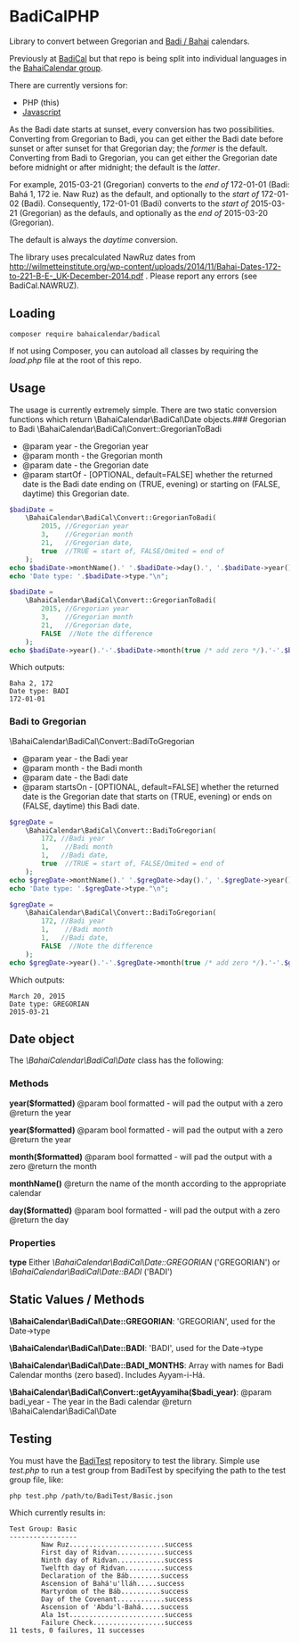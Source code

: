 # BadiCalPHP
Library to convert between Gregorian and [Badi / Bahai](https://en.wikipedia.org/wiki/Bah%C3%A1%27%C3%AD_calendar) calendars.

Previously at [BadiCal](https://github.com/dmcblue/BadiCal) but that repo is being split into individual languages in the [BahaiCalendar group](https://github.com/BahaiCalendar).

There are currently versions for:
+ PHP (this)
+ [Javascript](https://github.com/BahaiCalendar/BadiCalJS)

As the Badi date starts at sunset, every conversion has two possibilities.  Converting from Gregorian to Badi, you can get either the Badi date before sunset or after sunset for that Gregorian day; the *former* is the default.  Converting from Badi to Gregorian, you can get either the Gregorian date before midnight or after midnight; the default is the *latter*.

For example, 2015-03-21 (Gregorian) converts to the *end of* 172-01-01 (Badi: Bahá 1, 172 ie. Naw Ruz) as the default, and optionally to the *start of* 172-01-02 (Badi).
Consequently, 172-01-01 (Badi) converts to the *start of* 2015-03-21 (Gregorian) as the defauls, and optionally as the *end of* 2015-03-20 (Gregorian).

The default is always the *daytime* conversion.

The library uses precalculated NawRuz dates from http://wilmetteinstitute.org/wp-content/uploads/2014/11/Bahai-Dates-172-to-221-B-E-_UK-December-2014.pdf .  Please report any errors (see BadiCal.NAWRUZ).

## Loading

```
composer require bahaicalendar/badical
```

If not using Composer, you can autoload all classes by requiring the *load.php* file at the root of this repo.

## Usage

The usage is currently extremely simple.  There are two static conversion functions which return \BahaiCalendar\BadiCal\Date objects.### Gregorian to Badi
\BahaiCalendar\BadiCal\Convert::GregorianToBadi
+ @param year  - the Gregorian year
+ @param month - the Gregorian month
+ @param date  - the Gregorian date
+ @param startOf - [OPTIONAL, default=FALSE] whether the returned date is the Badi date ending on (TRUE, evening) or starting on (FALSE, daytime) this Gregorian date.

```php
$badiDate = 
	\BahaiCalendar\BadiCal\Convert::GregorianToBadi(
		2015, //Gregorian year 
		3,    //Gregorian month
		21,   //Gregorian date,
		true  //TRUE = start of, FALSE/Omited = end of  
	);
echo $badiDate->monthName().' '.$badiDate->day().', '.$badiDate->year()."\n";
echo 'Date type: '.$badiDate->type."\n";

$badiDate = 
	\BahaiCalendar\BadiCal\Convert::GregorianToBadi(
		2015, //Gregorian year 
		3,    //Gregorian month
		21,   //Gregorian date,
		FALSE  //Note the difference
	);
echo $badiDate->year().'-'.$badiDate->month(true /* add zero */).'-'.$badiDate->day(true /* add zero */)."\n";
```

Which outputs:

```
Baha 2, 172
Date type: BADI
172-01-01
```

### Badi to Gregorian
\BahaiCalendar\BadiCal\Convert::BadiToGregorian
+ @param year  - the Badi year
+ @param month - the Badi month
+ @param date  - the Badi date
+ @param startsOn - [OPTIONAL, default=FALSE] whether the returned date is the Gregorian date that starts on (TRUE, evening) or ends on (FALSE, daytime) this Badi date.

```php
$gregDate = 
	\BahaiCalendar\BadiCal\Convert::BadiToGregorian(
		172, //Badi year 
		1,    //Badi month
		1,   //Badi date,
		true  //TRUE = start of, FALSE/Omited = end of  
	);
echo $gregDate->monthName().' '.$gregDate->day().', '.$gregDate->year()."\n";
echo 'Date type: '.$gregDate->type."\n";

$gregDate = 
	\BahaiCalendar\BadiCal\Convert::BadiToGregorian(
		172, //Badi year 
		1,    //Badi month
		1,   //Badi date,
		FALSE  //Note the difference
	);
echo $gregDate->year().'-'.$gregDate->month(true /* add zero */).'-'.$gregDate->day(true /* add zero */)."\n";
```

Which outputs:

```
March 20, 2015
Date type: GREGORIAN
2015-03-21
```

## Date object
The *\BahaiCalendar\BadiCal\Date* class has the following:

### Methods
**year($formatted)**
@param bool formatted - will pad the output with a zero
@return the year

**year($formatted)**
@param bool formatted - will pad the output with a zero
@return the year

**month($formatted)**
@param bool formatted - will pad the output with a zero
@return the month

**monthName()**
@return the name of the month according to the appropriate calendar

**day($formatted)**
@param bool formatted - will pad the output with a zero
@return the day

### Properties
**type** Either *\BahaiCalendar\BadiCal\Date::GREGORIAN* ('GREGORIAN') or *\BahaiCalendar\BadiCal\Date::BADI* ('BADI')


## Static Values / Methods

**\BahaiCalendar\BadiCal\Date::GREGORIAN**: 'GREGORIAN', used for the Date->type

**\BahaiCalendar\BadiCal\Date::BADI**: 'BADI', used for the Date->type

**\BahaiCalendar\BadiCal\Date::BADI_MONTHS**: Array with names for Badi Calendar months (zero based).  Includes Ayyam-i-Há.

**\BahaiCalendar\BadiCal\Convert::getAyyamiha($badi_year)**: 
@param badi_year - The year in the Badi calendar
@return \BahaiCalendar\BadiCal\Date


## Testing

You must have the [BadiTest](https://github.com/BahaiCalendar/BadiTest) repository to test the library.  Simple use *test.php* to run a test group from BadiTest by specifying the path to the test group file, like:

```
php test.php /path/to/BadiTest/Basic.json
```
Which currently results in:
```
Test Group: Basic
-----------------
        Naw Ruz........................success
        First day of Ridvan............success
        Ninth day of Ridvan............success
        Twelfth day of Ridvan..........success
        Declaration of the Báb........success
        Ascension of Bahá'u'lláh.....success
        Martyrdom of the Báb..........success
        Day of the Covenant............success
        Ascension of 'Abdu'l-Bahá.....success
        Ala 1st........................success
        Failure Check..................success
11 tests, 0 failures, 11 successes
```